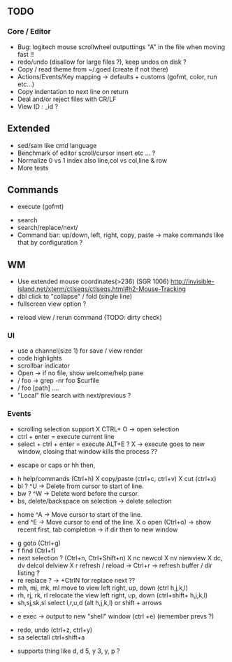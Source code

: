 ## TODO

### Core / Editor
- Bug: logitech mouse scrollwheel outputtings "A" in the file when moving fast !!
- redo/undo (disallow for large files ?), keep undos on disk ?
- Copy / read theme from ~/.goed (create if not there)
- Actions/Events/Key mapping -> defaults + customs (gofmt, color, run etc...)
- Copy indentation to next line on return
- Deal and/or reject files with CR/LF
- View ID : <goed start timestamp>_id ?

## Extended
- sed/sam like cmd language
- Benchmark of editor scroll/cursor insert etc ... ?
- Normalize 0 vs 1 index also line,col vs col,line & row
- More tests

## Commands
+ execute (gofmt)
- search
- search/replace/next/
- Command bar: up/down, left, right, copy, paste
  -> make commands like that by configuration ?

## WM
- Use extended mouse coordinates(>236) (SGR 1006) http://invisible-island.net/xterm/ctlseqs/ctlseqs.html#h2-Mouse-Tracking
- dbl click to "collapse" / fold (single line)
- fullscreen view option ?
+ reload view / rerun command (TODO: dirty check)

### UI
- use a channel(size 1) for save / view render
- code highlights
- scrollbar indicator
- Open -> if no file, show welcome/help pane
- / foo -> grep -nr foo $curfile
- / foo [path] .... 
- "Local" file search with next/previous ?

### Events
- scrolling selection support
X CTRL+ O -> open selection
- ctrl + enter = execute current line
- select + ctrl + enter = execute   ALT+E ?
X -> execute goes to new window, closing that window kills the process ??
+ escape or caps or hh then,
- h help/commands (Ctrl+h)
X copy/paste (ctrl+c, ctrl+v)
X cut (ctrl+x)
- bl ? ^U -> Delete from cursor to start of line.
- bw ? ^W -> Delete word before the cursor.
- bs, delete/backspace on selection -> delete selection
+ home ^A -> Move cursor to start of the line.
+ end ^E -> Move cursor to end of the line.
X o open (Ctrl+o) -> show recent first, tab completion -> if dir then to new window
- g goto (Ctrl+g)
- f find (Ctrl+f)
- next selection ? (Ctrl+n, Ctrl+Shift+n)
X nc newcol 
X nv niewview
X dc, dv delcol delview
X r refresh / reload -> Ctrl+r -> refresh buffer / dir listing ?
- re replace ? -> +CtrlN for replace next ??
- mh, mj, mk, ml move to view left right, up, down  (ctrl h,j,k,l)
- rh, rj, rk, rl relocate the view left right, up, down  (ctrl+shift+ h,j,k,l)
- sh,sj,sk,sl select l,r,u,d (alt h,j,k,l) or shift + arrows
+ e exec -> output to new "shell" window (ctrl +e) (remember prevs ?)
- redo, undo (ctrl+z, ctrl+y)
- sa selectall ctrl+shift+a
+ supports thing like d, d 5, y 3, y, p ?
